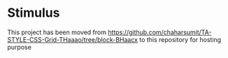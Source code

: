 # Stimulus
This project has been moved from https://github.com/chaharsumit/TA-STYLE-CSS-Grid-THaaao/tree/block-BHaacx to this repository for hosting purpose